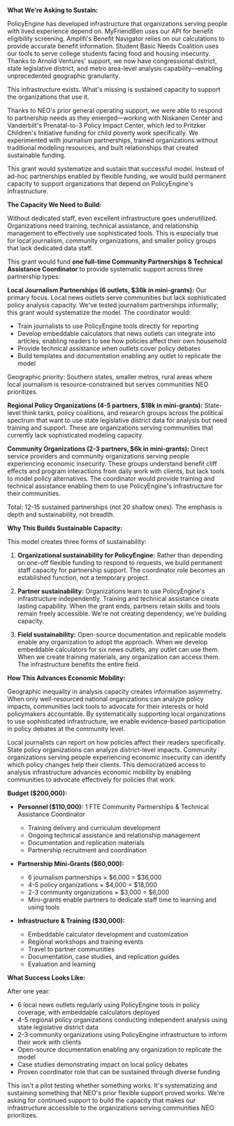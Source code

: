 **What We're Asking to Sustain:**

PolicyEngine has developed infrastructure that organizations serving people with lived experience depend on. MyFriendBen uses our API for benefit eligibility screening. Amplifi's Benefit Navigator relies on our calculations to provide accurate benefit information. Student Basic Needs Coalition uses our tools to serve college students facing food and housing insecurity. Thanks to Arnold Ventures' support, we now have congressional district, state legislative district, and metro area-level analysis capability—enabling unprecedented geographic granularity.

This infrastructure exists. What's missing is sustained capacity to support the organizations that use it.

Thanks to NEO's prior general operating support, we were able to respond to partnership needs as they emerged—working with Niskanen Center and Vanderbilt's Prenatal-to-3 Policy Impact Center, which led to Pritzker Children's Initiative funding for child poverty work specifically. We experimented with journalism partnerships, trained organizations without traditional modeling resources, and built relationships that created sustainable funding.

This grant would systematize and sustain that successful model. Instead of ad-hoc partnerships enabled by flexible funding, we would build permanent capacity to support organizations that depend on PolicyEngine's infrastructure.

**The Capacity We Need to Build:**

Without dedicated staff, even excellent infrastructure goes underutilized. Organizations need training, technical assistance, and relationship management to effectively use sophisticated tools. This is especially true for local journalism, community organizations, and smaller policy groups that lack dedicated data staff.

This grant would fund **one full-time Community Partnerships & Technical Assistance Coordinator** to provide systematic support across three partnership types:

**Local Journalism Partnerships (6 outlets, $36k in mini-grants):**
Our primary focus. Local news outlets serve communities but lack sophisticated policy analysis capacity. We've tested journalism partnerships informally; this grant would systematize the model. The coordinator would:
- Train journalists to use PolicyEngine tools directly for reporting
- Develop embeddable calculators that news outlets can integrate into articles, enabling readers to see how policies affect their own household
- Provide technical assistance when outlets cover policy debates
- Build templates and documentation enabling any outlet to replicate the model

Geographic priority: Southern states, smaller metros, rural areas where local journalism is resource-constrained but serves communities NEO prioritizes.

**Regional Policy Organizations (4-5 partners, $18k in mini-grants):**
State-level think tanks, policy coalitions, and research groups across the political spectrum that want to use state legislative district data for analysis but need training and support. These are organizations serving communities that currently lack sophisticated modeling capacity.

**Community Organizations (2-3 partners, $6k in mini-grants):**
Direct service providers and community organizations serving people experiencing economic insecurity. These groups understand benefit cliff effects and program interactions from daily work with clients, but lack tools to model policy alternatives. The coordinator would provide training and technical assistance enabling them to use PolicyEngine's infrastructure for their communities.

Total: 12-15 sustained partnerships (not 20 shallow ones). The emphasis is depth and sustainability, not breadth.

**Why This Builds Sustainable Capacity:**

This model creates three forms of sustainability:

1. **Organizational sustainability for PolicyEngine:** Rather than depending on one-off flexible funding to respond to requests, we build permanent staff capacity for partnership support. The coordinator role becomes an established function, not a temporary project.

2. **Partner sustainability:** Organizations learn to use PolicyEngine's infrastructure independently. Training and technical assistance create lasting capability. When the grant ends, partners retain skills and tools remain freely accessible. We're not creating dependency; we're building capacity.

3. **Field sustainability:** Open-source documentation and replicable models enable any organization to adopt the approach. When we develop embeddable calculators for six news outlets, any outlet can use them. When we create training materials, any organization can access them. The infrastructure benefits the entire field.

**How This Advances Economic Mobility:**

Geographic inequality in analysis capacity creates information asymmetry. When only well-resourced national organizations can analyze policy impacts, communities lack tools to advocate for their interests or hold policymakers accountable. By systematically supporting local organizations to use sophisticated infrastructure, we enable evidence-based participation in policy debates at the community level.

Local journalists can report on how policies affect their readers specifically. State policy organizations can analyze district-level impacts. Community organizations serving people experiencing economic insecurity can identify which policy changes help their clients. This democratized access to analysis infrastructure advances economic mobility by enabling communities to advocate effectively for policies that work.

**Budget ($200,000):**

- **Personnel ($110,000):** 1 FTE Community Partnerships & Technical Assistance Coordinator
  - Training delivery and curriculum development
  - Ongoing technical assistance and relationship management
  - Documentation and replication materials
  - Partnership recruitment and coordination

- **Partnership Mini-Grants ($60,000):**
  - 6 journalism partnerships × $6,000 = $36,000
  - 4-5 policy organizations × $4,000 = $18,000
  - 2-3 community organizations × $3,000 = $6,000
  - Mini-grants enable partners to dedicate staff time to learning and using tools

- **Infrastructure & Training ($30,000):**
  - Embeddable calculator development and customization
  - Regional workshops and training events
  - Travel to partner communities
  - Documentation, case studies, and replication guides
  - Evaluation and learning

**What Success Looks Like:**

After one year:
- 6 local news outlets regularly using PolicyEngine tools in policy coverage, with embeddable calculators deployed
- 4-5 regional policy organizations conducting independent analysis using state legislative district data
- 2-3 community organizations using PolicyEngine infrastructure to inform their work with clients
- Open-source documentation enabling any organization to replicate the model
- Case studies demonstrating impact on local policy debates
- Proven coordinator role that can be sustained through diverse funding

This isn't a pilot testing whether something works. It's systematizing and sustaining something that NEO's prior flexible support proved works. We're asking for continued support to build the capacity that makes our infrastructure accessible to the organizations serving communities NEO prioritizes.
